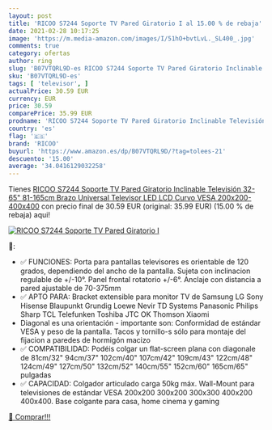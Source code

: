 ```yaml
---
layout: post
title: 'RICOO S7244 Soporte TV Pared Giratorio I al 15.00 % de rebaja'
date: 2021-02-28 10:17:25
image: 'https://m.media-amazon.com/images/I/51hO+bvtLvL._SL400_.jpg'
comments: true
category: ofertas
author: ring
slug: 'B07VTQRL9D-es RICOO S7244 Soporte TV Pared Giratorio Inclinable...'
sku: 'B07VTQRL9D-es'
tags: [ 'televisor', ]
actualPrice: 30.59 EUR
currency: EUR
price: 30.59
comparePrice: 35.99 EUR
prodname: 'RICOO S7244 Soporte TV Pared Giratorio Inclinable Televisión 32-65"  81-165cm  Brazo Universal Televisor LED LCD Curvo VESA 200x200-400x400'
country: 'es'
flag: '🇪🇸'
brand: 'RICOO'
buyurl: 'https://www.amazon.es/dp/B07VTQRL9D/?tag=tolees-21'
descuento: '15.00'
average: '34.0416129032258'
---
```


Tienes [RICOO S7244 Soporte TV Pared Giratorio Inclinable Televisión 32-65"  81-165cm  Brazo Universal Televisor LED LCD Curvo VESA 200x200-400x400](https://www.amazon.es/dp/B07VTQRL9D/?tag=tolees-21) con precio final de  30.59 EUR (original: 35.99 EUR) (15.00 %  de rebaja) aqui!

[![RICOO S7244 Soporte TV Pared Giratorio I](https://m.media-amazon.com/images/I/51hO+bvtLvL._SL400_.jpg)](https://www.amazon.es/dp/B07VTQRL9D/?tag=tolees-21)

🔎:

- ✅ FUNCIONES: Porta para pantallas televisores es orientable de 120 grados, dependiendo del ancho de la pantalla. Sujeta con inclinacion regulable de +/-10°. Panel frontal rotatorio +/-6°. Anclaje con distancia a pared ajustable de 70-375mm
- ✅ APTO PARA: Bracket extensible para monitor TV de Samsung LG Sony Hisense Blaupunkt Grundig Loewe Nevir TD Systems Panasonic Philips Sharp TCL Telefunken Toshiba JTC OK Thomson Xiaomi
- Diagonal es una orientación - importante son: Conformidad de estándar VESA y peso de la pantalla. Tacos y tornillo-s sólo para montaje del fijacion a paredes de hormigón macizo
- ✅ COMPATIBILIDAD: Podéis colgar un flat-screen plana con diagonale de 81cm/32" 94cm/37" 102cm/40" 107cm/42" 109cm/43" 122cm/48" 124cm/49" 127cm/50" 132cm/52" 140cm/55" 152cm/60" 165cm/65" pulgadas
- ✅ CAPACIDAD: Colgador articulado carga 50kg máx. Wall-Mount para televisiones de estándar VESA 200x200 300x200 300x300 400x200 400x400. Base colgante para casa, home cinema y gaming

[🛒 Comprar!!!](https://www.amazon.es/dp/B07VTQRL9D/?tag=tolees-21)
